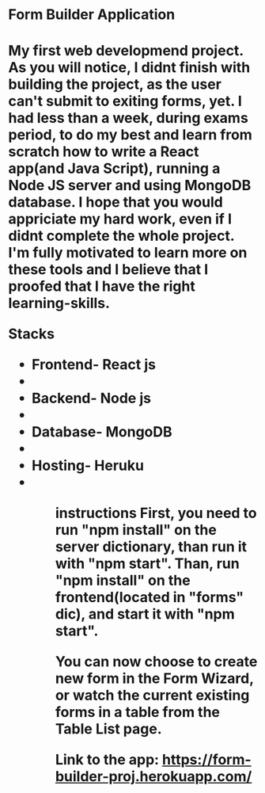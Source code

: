<h1>Form Builder Application<h1/>

My first web developmend project.
As you will notice, I didnt finish with building the project, as the user can't submit to exiting forms, yet.
I had less than a week, during exams period, to do my best and learn from scratch how to write a React app(and Java Script), running a Node JS server
and using MongoDB database.
I hope that you would appriciate my hard work, even if I didnt complete the whole project. I'm fully motivated to learn more on these tools
and I believe that I proofed that I have the right learning-skills.


Stacks
  <ul>
    <li>Frontend- React js<li/>
    <li>Backend- Node js<li/>
    <li>Database- MongoDB<li/>
    <li>Hosting- Heruku<li/>
  <ul/>
    
instructions
First, you need to run "npm install" on the server dictionary, than run it with "npm start".
Than, run "npm install" on the frontend(located in "forms" dic), and start it with "npm start".

You can now choose to create new form in the Form Wizard, or watch the current existing forms in a table from the Table List page.

Link to the app: https://form-builder-proj.herokuapp.com/
